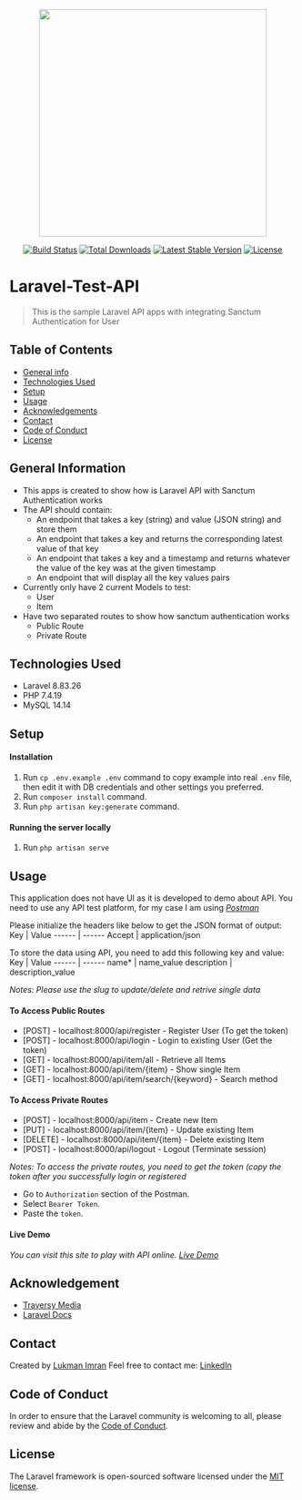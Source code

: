 <p align="center"><a href="https://laravel.com" target="_blank"><img src="https://raw.githubusercontent.com/laravel/art/master/logo-lockup/5%20SVG/2%20CMYK/1%20Full%20Color/laravel-logolockup-cmyk-red.svg" width="400"></a></p>

<p align="center">
<a href="https://travis-ci.org/laravel/framework"><img src="https://travis-ci.org/laravel/framework.svg" alt="Build Status"></a>
<a href="https://packagist.org/packages/laravel/framework"><img src="https://img.shields.io/packagist/dt/laravel/framework" alt="Total Downloads"></a>
<a href="https://packagist.org/packages/laravel/framework"><img src="https://img.shields.io/packagist/v/laravel/framework" alt="Latest Stable Version"></a>
<a href="https://packagist.org/packages/laravel/framework"><img src="https://img.shields.io/packagist/l/laravel/framework" alt="License"></a>
</p>

# Laravel-Test-API
> This is the sample Laravel API apps with integrating Sanctum Authentication for User

## Table of Contents
* [General info](#general-information)
* [Technologies Used](#technologies-used)
* [Setup](#setup)
* [Usage](#usage)
* [Acknowledgements](#acknowledgements)
* [Contact](#contact)
* [Code of Conduct](#code-of-conduct)
* [License](#license)

## General Information
- This apps is created to show how is Laravel API with Sanctum Authentication works
- The API should contain:
  - An endpoint that takes a key (string) and value (JSON string) and store them
  - An endpoint that takes a key and returns the corresponding latest value of that key
  - An endpoint that takes a key and a timestamp and returns whatever the value of the key was at the given timestamp
  - An endpoint that will display all the key values pairs
- Currently only have 2 current Models to test:
  - User
  - Item
- Have two separated routes to show how sanctum authentication works
  - Public Route
  - Private Route

## Technologies Used
- Laravel 8.83.26
- PHP 7.4.19
- MySQL 14.14

## Setup
#### Installation
1. Run `cp .env.example .env` command to copy example into real `.env` file, then edit it with DB credentials and other settings you preferred.
2. Run `composer install` command.
3. Run `php artisan key:generate` command.

#### Running the server locally
1. Run `php artisan serve`

## Usage
This application does not have UI as it is developed to demo about API. You need to use any API test platform, for my case I am using [_Postman_](https://www.postman.com/)

Please initialize the headers like below to get the JSON format of output:
Key     | Value
------  | ------
Accept  | application/json

To store the data using API, you need to add this following key and value:
Key         |   Value
------      |   ------
name*       |   name_value
description |   description_value

_Notes: Please use the slug to update/delete and retrive single data_
#### To Access Public Routes
- [POST] - localhost:8000/api/register - Register User (To get the token)
- [POST] - localhost:8000/api/login - Login to existing User (Get the token)
- [GET]  - localhost:8000/api/item/all - Retrieve all Items
- [GET]  - localhost:8000/api/item/{item} - Show single Item
- [GET]  - localhost:8000/api/item/search/{keyword} - Search method

#### To Access Private Routes
- [POST]    - localhost:8000/api/item - Create new Item
- [PUT]     - localhost:8000/api/item/{item} - Update existing Item
- [DELETE]  - localhost:8000/api/item/{item} - Delete existing Item
- [POST]    - localhost:8000/api/logout - Logout (Terminate session)

_Notes: To access the private routes, you need to get the token (copy the token after you successfully login or registered_

- Go to `Authorization` section of the Postman.
- Select `Bearer Token`.
- Paste the `token`.

#### Live Demo
_You can visit this site to play with API online. [Live Demo](https://85900ff824.lb3.amezmo.co)_

## Acknowledgement
- [Traversy Media](https://www.youtube.com/@TraversyMedia)
- [Laravel Docs](https://laravel.com/docs/8.x/sanctum#main-content)

## Contact
Created by [Lukman Imran](https://github.com/arlharis)
Feel free to contact me:
[LinkedIn](https://www.linkedin.com/in/arlharis/)

## Code of Conduct

In order to ensure that the Laravel community is welcoming to all, please review and abide by the [Code of Conduct](https://laravel.com/docs/contributions#code-of-conduct).

## License

The Laravel framework is open-sourced software licensed under the [MIT license](https://opensource.org/licenses/MIT).

